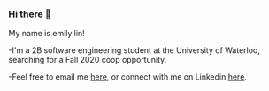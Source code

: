 ### Hi there 👋
My name is emily lin!

-I'm a 2B software engineering student at the University of Waterloo, searching for a Fall 2020 coop opportunity.

-Feel free to email me [here](emilyylin@outlook.com), or connect with me on Linkedin [here](https://www.linkedin.com/in/emilyshuyanlin/). 
<!--
**emilyylin/emilyylin** is a ✨ _special_ ✨ repository because its `README.md` (this file) appears on your GitHub profile.

Here are some ideas to get you started:

- 🔭 I’m currently working on ...
- 🌱 I’m currently learning ...
- 👯 I’m looking to collaborate on ...
- 🤔 I’m looking for help with ...
- 💬 Ask me about ...
- 📫 How to reach me: ...
- 😄 Pronouns: ...
- ⚡ Fun fact: ...
-->


